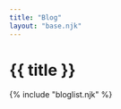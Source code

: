 ```yaml
---
title: "Blog"
layout: "base.njk"
---
```


 <h1 class="anton-regular heading">{{ title }}</h1>

{% include "bloglist.njk" %}

